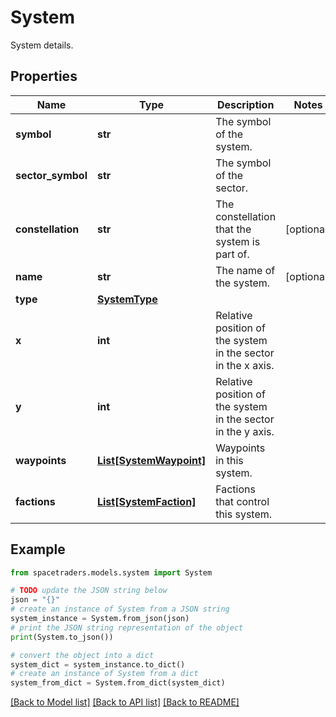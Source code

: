 # System

System details.

## Properties

Name | Type | Description | Notes
------------ | ------------- | ------------- | -------------
**symbol** | **str** | The symbol of the system. | 
**sector_symbol** | **str** | The symbol of the sector. | 
**constellation** | **str** | The constellation that the system is part of. | [optional] 
**name** | **str** | The name of the system. | [optional] 
**type** | [**SystemType**](SystemType.md) |  | 
**x** | **int** | Relative position of the system in the sector in the x axis. | 
**y** | **int** | Relative position of the system in the sector in the y axis. | 
**waypoints** | [**List[SystemWaypoint]**](SystemWaypoint.md) | Waypoints in this system. | 
**factions** | [**List[SystemFaction]**](SystemFaction.md) | Factions that control this system. | 

## Example

```python
from spacetraders.models.system import System

# TODO update the JSON string below
json = "{}"
# create an instance of System from a JSON string
system_instance = System.from_json(json)
# print the JSON string representation of the object
print(System.to_json())

# convert the object into a dict
system_dict = system_instance.to_dict()
# create an instance of System from a dict
system_from_dict = System.from_dict(system_dict)
```
[[Back to Model list]](../README.md#documentation-for-models) [[Back to API list]](../README.md#documentation-for-api-endpoints) [[Back to README]](../README.md)


